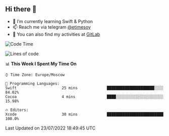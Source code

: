 ## Hi there 👋
- 🌱 I’m currently learning Swift & Python
- 📫 Reach me via telegram [@etimesoy](https://t.me/etimesoy/)
- 🦊 You can also find my activities at [GitLab](https://gitlab.com/etimesoy)

<!--START_SECTION:waka-->
![Code Time](http://img.shields.io/badge/Code%20Time-0%20secs-blue)

![Lines of code](https://img.shields.io/badge/From%20Hello%20World%20I%27ve%20Written-188%20Thousand%20lines%20of%20code-blue)

📊 **This Week I Spent My Time On** 

```text
⌚︎ Time Zone: Europe/Moscow

💬 Programming Languages: 
Swift                    25 mins             █████████████████████░░░░   84.02% 
Cocoa                    4 mins              ████░░░░░░░░░░░░░░░░░░░░░   15.98%

🔥 Editors: 
Xcode                    30 mins             █████████████████████████   100.0%

```


 Last Updated on 23/07/2022 18:49:45 UTC
<!--END_SECTION:waka-->
